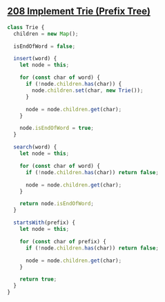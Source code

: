 ## [208 Implement Trie (Prefix Tree)](https://leetcode.com/problems/implement-trie-prefix-tree/description/)

<!-- notecardId: 1745504143611 -->

```js
class Trie {
  children = new Map();

  isEndOfWord = false;

  insert(word) {
    let node = this;

    for (const char of word) {
      if (!node.children.has(char)) {
        node.children.set(char, new Trie());
      }

      node = node.children.get(char);
    }

    node.isEndOfWord = true;
  }

  search(word) {
    let node = this;

    for (const char of word) {
      if (!node.children.has(char)) return false;

      node = node.children.get(char);
    }

    return node.isEndOfWord;
  }

  startsWith(prefix) {
    let node = this;

    for (const char of prefix) {
      if (!node.children.has(char)) return false;

      node = node.children.get(char);
    }

    return true;
  }
}
```
